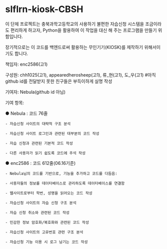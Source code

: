# slflrn-kiosk-CBSH

이 단체 프로젝트는 충북과학고등학교의 사용하기 불편한 자습신청 시스템을 조금이라도 편리하게 하고자,
Python을 활용하여 이 작업을 대신 해 주는 프로그램을 만들기 위함입니다.

장기적으로는 이 코드를 백엔드로써 활용하는 무인기기(KIOSK)를 제작하기 위해서이기도 합니다.

책임자: enc2586(고1)

구성원: chh1025(고1), appearedherosheep(고1), 류_현(고1), 도_우(고1) #아직 github id를 전달받지 못한 친구들은 부득이하게 실명 작성

기여자: Nebula(github id 아님)

기여 항목:

  ● Nebula : 코드 76줄
  
    - 자습신청 사이트의 대략적 구조 분석
    
    - 자습신청 사이트 로그인과 관련된 대부분의 코드 작성
    
    - 자습 신청과 관련된 기본적 코드 작성
    
    - 다른 사용자가 읽기 쉽도록 코드에 주석 작성
    
  ● enc2586 : 코드 612줄(06.16기준)
  
    - Nebula님의 코드를 기반으로, 기능을 추가하고 코드를 다듬음:
    
    - 사용자들의 정보를 데이터베이스로 관리하도록 데이터베이스를 연결함
    
    - 웹사이트로부터 학번, 성명을 읽어오는 코드 작성
    
    - 자습신청 사이트의 자습 신청 구조 분석
    
    - 자습 신청 취소와 관련된 코드 작성
    
    - 민감한 정보 암호화/복호화와 관련된 코드 작성
    
    - 자습신청 사이트의 고유번호 관련 구조 분석
    
    - 자습신청 기능 이용 시 로그 남기는 코드 작성
